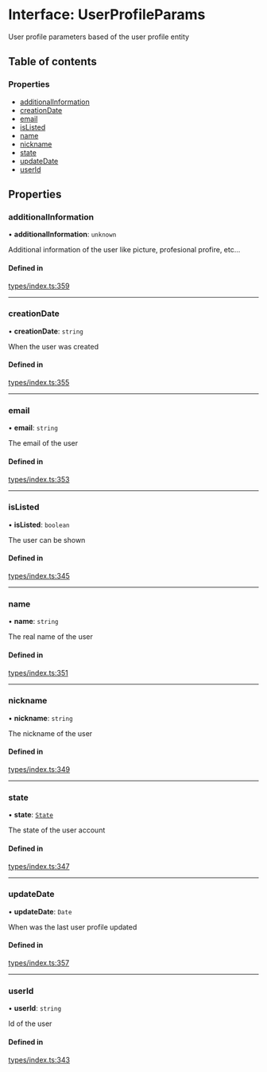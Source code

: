# Interface: UserProfileParams

User profile parameters based of the user profile entity

## Table of contents

### Properties

- [additionalInformation](UserProfileParams.md#additionalinformation)
- [creationDate](UserProfileParams.md#creationdate)
- [email](UserProfileParams.md#email)
- [isListed](UserProfileParams.md#islisted)
- [name](UserProfileParams.md#name)
- [nickname](UserProfileParams.md#nickname)
- [state](UserProfileParams.md#state)
- [updateDate](UserProfileParams.md#updatedate)
- [userId](UserProfileParams.md#userid)

## Properties

### additionalInformation

• **additionalInformation**: `unknown`

Additional information of the user like picture, profesional profire, etc...

#### Defined in

[types/index.ts:359](https://github.com/nevermined-io/components-catalog/blob/b886bce/catalog/src/types/index.ts#L359)

___

### creationDate

• **creationDate**: `string`

When the user was created

#### Defined in

[types/index.ts:355](https://github.com/nevermined-io/components-catalog/blob/b886bce/catalog/src/types/index.ts#L355)

___

### email

• **email**: `string`

The email of the user

#### Defined in

[types/index.ts:353](https://github.com/nevermined-io/components-catalog/blob/b886bce/catalog/src/types/index.ts#L353)

___

### isListed

• **isListed**: `boolean`

The user can be shown

#### Defined in

[types/index.ts:345](https://github.com/nevermined-io/components-catalog/blob/b886bce/catalog/src/types/index.ts#L345)

___

### name

• **name**: `string`

The real name of the user

#### Defined in

[types/index.ts:351](https://github.com/nevermined-io/components-catalog/blob/b886bce/catalog/src/types/index.ts#L351)

___

### nickname

• **nickname**: `string`

The nickname of the user

#### Defined in

[types/index.ts:349](https://github.com/nevermined-io/components-catalog/blob/b886bce/catalog/src/types/index.ts#L349)

___

### state

• **state**: [`State`](../enums/State.md)

The state of the user account

#### Defined in

[types/index.ts:347](https://github.com/nevermined-io/components-catalog/blob/b886bce/catalog/src/types/index.ts#L347)

___

### updateDate

• **updateDate**: `Date`

When was the last user profile updated

#### Defined in

[types/index.ts:357](https://github.com/nevermined-io/components-catalog/blob/b886bce/catalog/src/types/index.ts#L357)

___

### userId

• **userId**: `string`

Id of the user

#### Defined in

[types/index.ts:343](https://github.com/nevermined-io/components-catalog/blob/b886bce/catalog/src/types/index.ts#L343)
